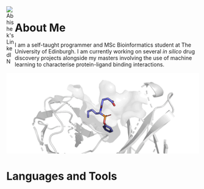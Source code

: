 <a href="www.linkedin.com/in/miles-mcgibbon">
  <img align="left" alt="Abhishek's LinkedIN" width="22px" src="https://raw.githubusercontent.com/peterthehan/peterthehan/master/assets/linkedin.svg" />
</a>

# About Me

I am a self-taught programmer and MSc Bioinformatics student at The University of Edinburgh. I am currently working on several *in silico* drug discovery projects alongside my masters involving the use of machine learning to characterise protein-ligand binding interactions.

![](https://raw.githubusercontent.com/miles-mcgibbon/miles-mcgibbon/main/.github/images/pose_labels.gif)

# Languages and Tools
